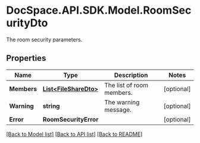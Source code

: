 # DocSpace.API.SDK.Model.RoomSecurityDto
The room security parameters.

## Properties

Name | Type | Description | Notes
------------ | ------------- | ------------- | -------------
**Members** | [**List&lt;FileShareDto&gt;**](FileShareDto.md) | The list of room members. | [optional] 
**Warning** | **string** | The warning message. | [optional] 
**Error** | **RoomSecurityError** |  | [optional] 

[[Back to Model list]](../README.md#documentation-for-models) [[Back to API list]](../README.md#documentation-for-api-endpoints) [[Back to README]](../README.md)

